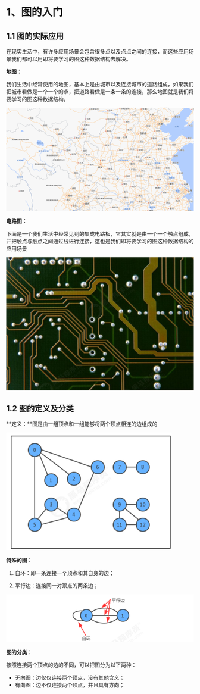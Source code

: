 # 1、图的入门

## 1.1 图的实际应用

在现实生活中，有许多应用场景会包含很多点以及点点之间的连接，而这些应用场景我们都可以用即将要学习的图这种数据结构去解决。

**地图：**

我们生活中经常使用的地图，基本上是由城市以及连接城市的道路组成，如果我们把城市看做是一个一个的点，把道路看做是一条一条的连接，那么地图就是我们将要学习的图这种数据结构。

<img src="图.assets/image-20211213200901219.png" alt="image-20211213200901219" style="zoom:80%;" />

**电路图：**

下面是一个我们生活中经常见到的集成电路板，它其实就是由一个一个触点组成，并把触点与触点之间通过线进行连接，这也是我们即将要学习的图这种数据结构的应用场景

<img src="图.assets/image-20211213200945961.png" alt="image-20211213200945961" style="zoom:80%;" />

## 1.2 图的定义及分类

**定义：**图是由一组顶点和一组能够将两个顶点相连的边组成的

<img src="图.assets/image-20211213201051670.png" alt="image-20211213201051670" style="zoom:80%;" />

**特殊的图：**

1. 自环：即一条连接一个顶点和其自身的边；

2. 平行边：连接同一对顶点的两条边；

<img src="图.assets/image-20211213201135540.png" alt="image-20211213201135540" style="zoom:80%;" />

**图的分类：**

按照连接两个顶点的边的不同，可以把图分为以下两种：

- 无向图：边仅仅连接两个顶点，没有其他含义；
- 有向图：边不仅连接两个顶点，并且具有方向；

